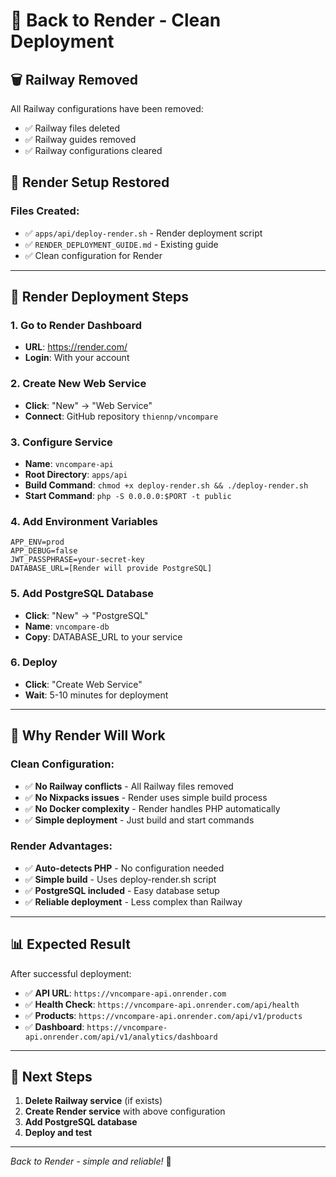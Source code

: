# 🚀 Back to Render - Clean Deployment

## 🗑️ **Railway Removed**
All Railway configurations have been removed:
- ✅ Railway files deleted
- ✅ Railway guides removed
- ✅ Railway configurations cleared

## 🔧 **Render Setup Restored**

### **Files Created:**
- ✅ `apps/api/deploy-render.sh` - Render deployment script
- ✅ `RENDER_DEPLOYMENT_GUIDE.md` - Existing guide
- ✅ Clean configuration for Render

---

## 🚀 **Render Deployment Steps**

### **1. Go to Render Dashboard**
- **URL**: https://render.com/
- **Login**: With your account

### **2. Create New Web Service**
- **Click**: "New" → "Web Service"
- **Connect**: GitHub repository `thiennp/vncompare`

### **3. Configure Service**
- **Name**: `vncompare-api`
- **Root Directory**: `apps/api`
- **Build Command**: `chmod +x deploy-render.sh && ./deploy-render.sh`
- **Start Command**: `php -S 0.0.0.0:$PORT -t public`

### **4. Add Environment Variables**
```
APP_ENV=prod
APP_DEBUG=false
JWT_PASSPHRASE=your-secret-key
DATABASE_URL=[Render will provide PostgreSQL]
```

### **5. Add PostgreSQL Database**
- **Click**: "New" → "PostgreSQL"
- **Name**: `vncompare-db`
- **Copy**: DATABASE_URL to your service

### **6. Deploy**
- **Click**: "Create Web Service"
- **Wait**: 5-10 minutes for deployment

---

## 🔧 **Why Render Will Work**

### **Clean Configuration:**
- ✅ **No Railway conflicts** - All Railway files removed
- ✅ **No Nixpacks issues** - Render uses simple build process
- ✅ **No Docker complexity** - Render handles PHP automatically
- ✅ **Simple deployment** - Just build and start commands

### **Render Advantages:**
- ✅ **Auto-detects PHP** - No configuration needed
- ✅ **Simple build** - Uses deploy-render.sh script
- ✅ **PostgreSQL included** - Easy database setup
- ✅ **Reliable deployment** - Less complex than Railway

---

## 📊 **Expected Result**

After successful deployment:
- ✅ **API URL**: `https://vncompare-api.onrender.com`
- ✅ **Health Check**: `https://vncompare-api.onrender.com/api/health`
- ✅ **Products**: `https://vncompare-api.onrender.com/api/v1/products`
- ✅ **Dashboard**: `https://vncompare-api.onrender.com/api/v1/analytics/dashboard`

---

## 🎯 **Next Steps**

1. **Delete Railway service** (if exists)
2. **Create Render service** with above configuration
3. **Add PostgreSQL database**
4. **Deploy and test**

---

*Back to Render - simple and reliable!* 🚀
